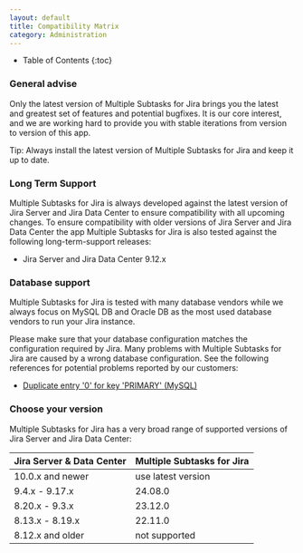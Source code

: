 ```yaml
---
layout: default
title: Compatibility Matrix
category: Administration
---
```


* Table of Contents
{:toc}

### General advise

Only the latest version of Multiple Subtasks for Jira brings you the latest and greatest set of features and potential bugfixes.
It is our core interest, and we are working hard to provide you with stable iterations from version to version of this app.

Tip: Always install the latest version of Multiple Subtasks for Jira and keep it up to date.

### Long Term Support

Multiple Subtasks for Jira is always developed against the latest version of Jira Server and Jira Data Center to ensure compatibility with all upcoming changes.
To ensure compatibility with older versions of Jira Server and Jira Data Center the app Multiple Subtasks for Jira is also tested against the following long-term-support releases:

* Jira Server and Jira Data Center 9.12.x

### Database support

Multiple Subtasks for Jira is tested with many database vendors while we always focus on MySQL DB and Oracle DB as the most used database vendors to run your Jira instance.

Please make sure that your database configuration matches the configuration required by Jira.
Many problems with Multiple Subtasks for Jira are caused by a wrong database configuration.
See the following references for potential problems reported by our customers:

* [Duplicate entry '0' for key 'PRIMARY' (MySQL)](https://confluence.atlassian.com/jirakb/duplicate-entry-errors-in-logs-after-upgrading-jira-server-with-mysql-database-646251198.html)

### Choose your version

Multiple Subtasks for Jira has a very broad range of supported versions of Jira Server and Jira Data Center:

| Jira Server & Data Center | Multiple Subtasks for Jira |
|---------------------------|----------------------------|
| 10.0.x and newer          | use latest version         |
| 9.4.x - 9.17.x            | 24.08.0                    |
| 8.20.x - 9.3.x            | 23.12.0                    |
| 8.13.x - 8.19.x           | 22.11.0                    |
| 8.12.x and older          | not supported              |
